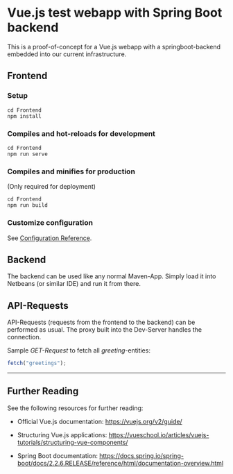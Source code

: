 # Vue.js test webapp with Spring Boot backend

This is a proof-of-concept for a Vue.js webapp with a springboot-backend embedded into our current infrastructure.

## Frontend

### Setup
```
cd Frontend
npm install
```

### Compiles and hot-reloads for development
```
cd Frontend
npm run serve
```

### Compiles and minifies for production
(Only required for deployment)
```
cd Frontend
npm run build
```

### Customize configuration
See [Configuration Reference](https://cli.vuejs.org/config/).

## Backend

The backend can be used like any normal Maven-App. Simply load it into Netbeans (or similar IDE) and run it from there.


## API-Requests

API-Requests (requests from the frontend to the backend) can be performed as usual. The proxy built into the Dev-Server handles the connection.

Sample *GET-Request* to fetch all *greeting*-entities:

```javascript
fetch("greetings");
```


______________________________

## Further Reading

See the following resources for further reading:

*  Official Vue.js documentation: https://vuejs.org/v2/guide/
*  Structuring Vue.js applications: https://vueschool.io/articles/vuejs-tutorials/structuring-vue-components/

*  Spring Boot documentation: https://docs.spring.io/spring-boot/docs/2.2.6.RELEASE/reference/html/documentation-overview.html

